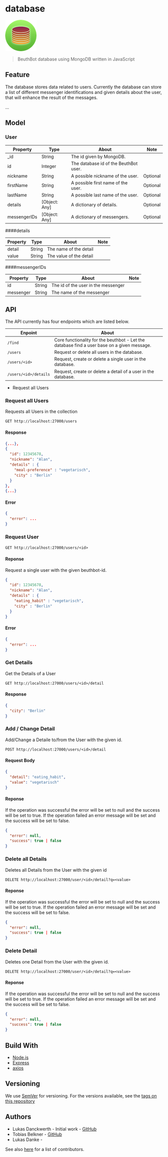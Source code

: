 # database

![Icon](.documentation/Icon100.png "Icon")

> BeuthBot database using MongoDB written in JavaScript

## Feature

The database stores data related to users. 
Currently the database can store a list of different messenger identifications and given details about the user, that will enhance the result of the messages.

...

## Model

### User

| Property    | Type         | About                                 | Note        |
| ----------  | ------------ | ------------------------------------- | ------------------ |
| _id         | String       | The id given by MongoDB.              |  |
| id          | Integer      | The database id of the BeuthBot user. |  |
| nickname    | String       | A possible nickname of the user.      | Optional |
| firstName   | String       | A possible first name of the user.    | Optional |
| lastName    | String       | A possible last name of the user.     | Optional |
| details     | [Object: Any] | A dictionary of details.              | Optional |
| messengerIDs| [Object: Any] | A dictionary of messengers.           | Optional |

####details

| Property    | Type        | About                                 | Note        |
| ----------  | ----------- | ------------------------------------- | ------------------ |
| detail      | String      | The name of the detail                |  |
| value       | String      | The value of the detail               |  |

####messengerIDs

| Property    | Type        | About                                 | Note        |
| ----------  | ----------- | ------------------------------------- | ------------------ |
| id          | String      | The id of the user in the messenger   |  |
| messenger   | String      | The name of the messenger             |  |


## API

The API currently has four endpoints which are listed below.

| Enpoint               | About                                                        |
| --------------------- | ------------------------------------------------------------ |
| `/find`               | Core functionality for the beuthbot - Let the database find a user base on a given message.        |
| `/users`              | Request or delete all users in the database.                 |
| `/users/<id>`         | Request, create or delete a single user in the database.     |
| `/users/<id>/details` | Request, create or delete a detail of a user in the database. |


- Request all Users

### Request all Users

Requests all Users in the collection
```http
GET http://localhost:27000/users
```

#### Response
```json
{...},
{
  "id": 12345678,
  "nickname": "Alan",
  "details" : {
    "meal-preference" : "vegetarisch",
    "city" : "Berlin"
  }
},
{...}
```

#### Error
```json
{
  "error": ...
}
```


### Request **User**

```http
GET http://localhost:27000/users/<id>
```

#### Reponse
Request a single user with the given beuthbot-id.
```json
{
  "id": 12345678,
  "nickname": "Alan",
  "details" : {
    "eating_habit" : "vegetarisch",
    "city" : "Berlin"
  }
}
```

#### Error

```json
{
  "error": ...
}
```


### Get Details

Get the Details of a User

```http
GET http://localhost:27000/users/<id>/detail
```

#### Response

```json
{
  "city": "Berlin"
}
```

### Add / Change **Detail**
Add/Change a Detaile to/from the User with the given id.
```http
POST http://localhost:27000/users/<id>/detail
```

#### Request Body

```json
{
  "detail": "eating_habit",
  "value": "vegetarisch"
}
```

#### Reponse
If the operation was successful the error will be set to null and the success will be set to true. If the operation failed an error message will be set and the success will be set to false.
```json
{
  "error": null,
  "success": true | false
}
```
###  Delete all **Details**
Deletes all Details from the User with the given id
```http
DELETE http://localhost:27000/user/<id>/detail?q=<value>
```
#### Reponse
If the operation was successful the error will be set to null and the success will be set to true. If the operation failed an error message will be set and the success will be set to false.
```json
{
  "error": null,
  "success": true | false
}
```
###  Delete **Detail**
Deletes one Detail from the User with the given id.
```http
DELETE http://localhost:27000/user/<id>/detail?q=<value>
```

#### Reponse
If the operation was successful the error will be set to null and the success will be set to true. If the operation failed an error message will be set and the success will be set to false.
```json
{
  "error": null,
  "success": true | false
}
```

## Build With


- [Node.js](https://nodejs.org/en/)
- [Express](https://expressjs.com/)
- [axios](https://github.com/axios/axios)

## Versioning

We use [SemVer](http://semver.org/) for versioning. For the versions available, see the [tags on this repository](https://github.com/beuthbot/deconcentrator-js/releases)

## Authors

* Lukas Danckwerth - Initial work - [GitHub](https://github.com/lukasdanckwerth)
* Tobias Belkner - [GitHub](https://github.com/lukasdanckwerth)
* Lukas Danke - 

See also [here](https://github.com/beuthbot/mensa_microservice/graphs/contributors) for a list of contributors.
